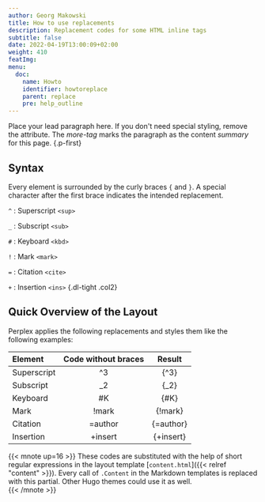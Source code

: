 ```yaml
---
author: Georg Makowski
title: How to use replacements
description: Replacement codes for some HTML inline tags
subtitle: false
date: 2022-04-19T13:00:09+02:00
weight: 410
featImg:
menu:
  doc:
    name: Howto
    identifier: howtoreplace
    parent: replace
    pre: help_outline
---
```


Place your lead paragraph here. If you don't need special styling, remove the attribute. The _more-tag_ marks the paragraph as the content _summary_ for this page.
{.p-first} <!--more-->

## Syntax

Every element is surrounded by the curly braces `{` and `}`. A special character after the first brace indicates the intended replacement.

`^`
: Superscript `<sup>`

`_`
: Subscript `<sub>`

`#`
: Keyboard `<kbd>`

`!`
: Mark `<mark>`

`=`
: Citation `<cite>`

`+`
: Insertion `<ins>`
{.dl-tight .col2}

## Quick Overview of the Layout

Perplex applies the following replacements and styles them like the following examples:

| Element     |  Code without braces   |  Result   |
|:------------|:-------:|:---------:|
| Superscript |   ^3    |   {^3}    |
| Subscript   |   _2    |   {_2}    |
| Keyboard    |   #K    |   {#K}    |
| Mark        |  !mark  |  {!mark}  |
| Citation    | =author | {=author} |
| Insertion   | +insert | {+insert} |

{{< mnote up=16 >}}
These codes are substituted with the help of short regular expressions in the layout template [`content.html`]({{< relref "content" >}}). Every call of `.Content` in the Markdown templates is replaced with this partial. Other Hugo themes could use it as well.  
{{< /mnote >}}

[^todo]:| Break       | /       | break{/}here |
